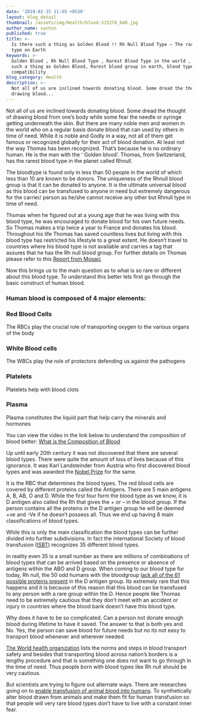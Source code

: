 ```yaml
---
date: '2019-02-15 11:49 +0530'
layout: blog_detail
thumbnail: /assets/img/Health/blood-315278_640.jpg
author_name: sachin
published: true
title: >-
  Is there such a thing as Golden Blood !! Rh Null Blood Type – The rarest Blood
  type on Earth
keywords: >-
  Golden Blood , Rh Null Blood Type , Rarest Blood Type in the world , Is there
  such a thing as Golden Blood, Rarest blood group in earth, blood type
  compatibility
blog_category: Health
description: >-
  Not all of us are inclined towards donating blood. Some dread the thought of
  drawing blood...
---
```


Not all of us are inclined towards donating blood. Some dread the thought of drawing blood from one’s body while some fear the needle or syringe getting underneath the skin. But there are many noble men and women in the world who on a regular basis donate blood that can used by others in time of need. While it is noble and Godly in a way, not all of them get famous or recognized globally for their act of blood donation. At least not the way Thomas has been recognized. That’s because he is no ordinary human. He is the man with the ‘ Golden blood’. Thomas, from Switzerland, has the rarest blood type in the planet called Rhnull. 

The bloodtype is found only in less than 50 people in the world of which less than 10 are known to be donors. The uniqueness of the Rhnull blood group is that it can be donated to anyone. It is the ultimate universal blood as this blood can be transfused to anyone in need but extremely dangerous for the carrier/ person as he/she cannot receive any other but Rhnull type in time of need.

Thomas when he figured out at a young age that he was living with this blood type, he was encouraged to donate blood for his own future needs. So Thomas makes a trip twice a year to France and donates his blood. Throughout his life Thomas has saved countless lives but living with this blood type has restricted his lifestyle to a great extent. He doesn’t travel to countries where his blood type is not available and carries a tag that assures that he has the Rh null blood group. For further details on Thomas please refer to this [Report from Mosaic](https://mosaicscience.com/story/man-golden-blood/)

Now this brings us to the main question as to what is so rare or different about this blood type. To understand this better lets first go through the basic construct of human blood. 
### Human blood is composed of 4 major elements:

### Red Blood Cells
 The RBCs play the crucial role of transporting oxygen to the various organs of the body

### White Blood cells
 The WBCs play the role of protectors defending us against the pathogens

### Platelets
Platelets help with blood clots 

### Plasma
Plasma constitutes the liquid part that help carry the minerals and hormones

You can view the video in the link below to understand the composition of blood better:
[What is the Composition of Blood](https://study.com/academy/lesson/what-is-the-composition-of-blood.html)

Up until early 20th century it was not discovered that there are several blood types. There were quite the amount of loss of lives because of this ignorance. It was Karl Landsteinder from Austria who first discovered blood types and was awarded the [Nobel Prize](https://www.nobelprize.org/prizes/medicine/1930/landsteiner/biographical/) for the same.

It is the RBC that determines the blood types. The red blood cells are covered by different proteins called the Antigens. There are 5 main antigens A, B, AB, O and D. While the first four form the blood type as we know, it is D anitigen also called the Rh that gives the + or – in the blood group. If the person contains all the proteins in the D antigen group he will be deemed +ve and -Ve if he doesn’t possess all. Thus we end up having 8 main classifications of blood types.

While this is only the main classification the blood types can be further divided into further subdivisions. In fact the international Society of blood transfusion ([ISBT](http://www.isbtweb.org/)) recognizes 35 different blood types. 

In reality even 35 is a small number as there are millions of combinations of blood types that can be arrived based on the presence or absence of antigens within the ABO and D group.
When coming to our blood type for today, Rh null, the 50 odd humans with the bloodgroup [lack all of the 61 possible proteins present](http://jpma.org.pk/article-details/2399?article_id=2399) in the D antigen group. Its extremely rare that this happens and it is because of this reason that this blood can be transfused to any person with a rare group within the D. Hence people like Thomas need to be extremely cautious that they don’t meet with an accident or injury in countries where the blood bank doesn’t have this blood type.

Why does it have to be so complicated. Can a person not donate enough blood during lifetime to have it saved. The answer to that is both yes and No. Yes, the person can save blood for future needs but no its not easy to transport blood whenever and wherever needed.

[The World health organization](https://www.who.int/bloodsafety/processing/cold_chain/en/) lists the norms and steps in blood transport safety and besides that transporting blood across nation’s borders is a lengthy procedure and that is something one does not want to go through in the time of need. Thus people born with blood types like Rh null should be very cautious.

But scientists are trying to figure out alternate ways. There are researches going on to [enable transfusion of animal blood into humans](https://geneticliteracyproject.org/2016/01/25/ape-human-pig-human-blood-donations-xenotransfusions-work/). To synthetically alter blood drawn from animals and make them fit for human transfusion so that people will very rare blood types don’t have to live with a constant inner fear.
